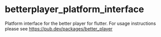 # betterplayer_platform_interface

Platform interface for the better player for flutter. For usage instructions please see https://pub.dev/packages/better_player

